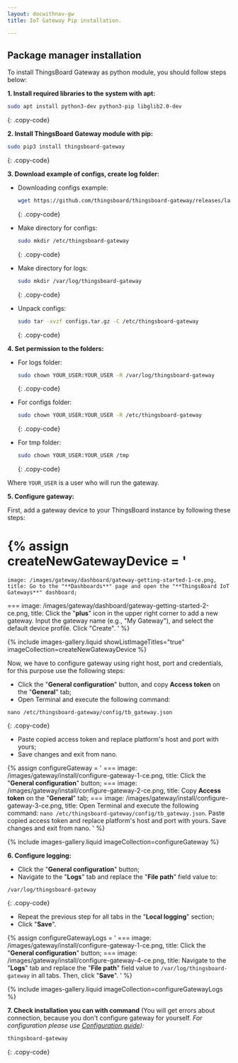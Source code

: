 ```yaml
---
layout: docwithnav-gw
title: IoT Gateway Pip installation.

---
```


## Package manager installation

To install ThingsBoard Gateway as python module, you should follow steps below:  

**1. Install required libraries to the system with apt:**  

```bash
sudo apt install python3-dev python3-pip libglib2.0-dev 
```
{: .copy-code}

**2. Install ThingsBoard Gateway module with pip:**  

```bash
sudo pip3 install thingsboard-gateway
```
{: .copy-code}

**3. Download example of configs, create log folder:**  

- Downloading configs example:  

  ```bash
  wget https://github.com/thingsboard/thingsboard-gateway/releases/latest/download/configs.tar.gz
  ```
  {: .copy-code}

- Make directory for configs:  
  ```bash
  sudo mkdir /etc/thingsboard-gateway
  ```
  {: .copy-code}

- Make directory for logs:  
  ```bash
  sudo mkdir /var/log/thingsboard-gateway
  ```
  {: .copy-code}

- Unpack configs:
  ```bash
  sudo tar -xvzf configs.tar.gz -C /etc/thingsboard-gateway
  ```
  {: .copy-code}


**4. Set permission to the folders:**

- For logs folder:
  ```bash
  sudo chown YOUR_USER:YOUR_USER -R /var/log/thingsboard-gateway
  ```
  {: .copy-code}

- For configs folder:
  ```bash
  sudo chown YOUR_USER:YOUR_USER -R /etc/thingsboard-gateway
  ```
  {: .copy-code}

- For tmp folder:
  ```bash
  sudo chown YOUR_USER:YOUR_USER /tmp
  ```
  {: .copy-code}

Where `YOUR_USER` is a user who will run the gateway.

**5. Configure gateway:**

First, add a gateway device to your ThingsBoard instance by following these steps:

{% assign createNewGatewayDevice = '
  ===
    image: /images/gateway/dashboard/gateway-getting-started-1-ce.png,
    title: Go to the "**Dashboards**" page and open the "**ThingsBoard IoT Gateways**" dashboard;
  ===
    image: /images/gateway/dashboard/gateway-getting-started-2-ce.png,
    title: Click the "**plus**" icon in the upper right corner to add a new gateway. Input the gateway name (e.g., "My Gateway"), and select the default device profile. Click "Create".
'
%}

{% include images-gallery.liquid showListImageTitles="true" imageCollection=createNewGatewayDevice %}

Now, we have to configure gateway using right host, port and credentials, for this purpose use the following steps:

- Click the "**General configuration**" button, and copy **Access token** on the "**General**" tab;
- Open Terminal and execute the following command:

```text
nano /etc/thingsboard-gateway/config/tb_gateway.json
```
{: .copy-code}

- Paste copied access token and replace platform's host and port with yours;
- Save changes and exit from nano.

{% assign configureGateway = '
    ===
        image: /images/gateway/install/configure-gateway-1-ce.png,
        title: Click the "**General configuration**" button;
    ===
        image: /images/gateway/install/configure-gateway-2-ce.png,
        title: Copy **Access token** on the "**General**" tab;
    ===
        image: /images/gateway/install/configure-gateway-3-ce.png,
        title: Open Terminal and execute the following command: `nano /etc/thingsboard-gateway/config/tb_gateway.json`. Paste copied access token and replace platform&#39;s host and port with yours. Save changes and exit from nano.
'
%}

{% include images-gallery.liquid imageCollection=configureGateway %}

**6. Configure logging:**

- Click the "**General configuration**" button;
- Navigate to the "**Logs**" tab and replace the "**File path**" field value to:

```text
/var/log/thingsboard-gateway 
```
{: .copy-code}

- Repeat the previous step for all tabs in the "**Local logging**" section;
- Click "**Save**".

{% assign configureGatewayLogs = '
    ===
        image: /images/gateway/install/configure-gateway-1-ce.png,
        title: Click the "**General configuration**" button;
    ===
        image: /images/gateway/install/configure-gateway-4-ce.png,
        title: Navigate to the "**Logs**" tab and replace the "**File path**" field value to `/var/log/thingsboard-gateway` in all tabs. Then, click "**Save**".
'
%}

{% include images-gallery.liquid imageCollection=configureGatewayLogs %}

**7. Check installation you can with command** (You will get errors about connection, because you don't configure gateway for yourself. *For configuration please use [Configuration guide](/docs/iot-gateway/configuration/)):*

```bash
thingsboard-gateway
```
{: .copy-code}